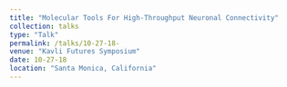 ```yaml
---
title: "Molecular Tools For High-Throughput Neuronal Connectivity"
collection: talks
type: "Talk"
permalink: /talks/10-27-18- 
venue: "Kavli Futures Symposium"
date: 10-27-18
location: "Santa Monica, California"
---
```

